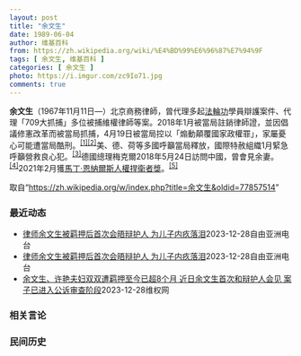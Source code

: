 ```yaml
---
layout: post
title: "余文生"
date: 1989-06-04
author: 维基百科
from: https://zh.wikipedia.org/wiki/%E4%BD%99%E6%96%87%E7%94%9F
tags: [ 余文生, 维基百科 ]
categories: [ 余文生 ]
photo: https://i.imgur.com/zc9Io71.jpg
comments: true
---
```

<div class="mw-content-ltr mw-parser-output" lang="zh" dir="ltr">
<p><b>余文生</b>（1967年11月11日<span class="useeditintro" title="Template:BLP editintro">—</span>）北京商務律師，曾代理多起<a href="/wiki/%E6%B3%95%E8%BC%AA%E5%8A%9F" class="mw-redirect" title="法輪功">法輪功</a>學員辯護案件、代理「709大抓捕」多位被捕維權律師等案。2018年1月被當局註銷律師證，並因倡議修憲改革而被當局抓捕，4月19日被當局控以「煽動顛覆國家政權罪」，家屬憂心可能遭當局酷刑。<sup id="cite_ref-EPO0420_1-0" class="reference"><a href="#cite_note-EPO0420-1">[1]</a></sup><sup id="cite_ref-bbc17_2-0" class="reference"><a href="#cite_note-bbc17-2">[2]</a></sup>美、德、荷等多國呼籲當局釋放，國際特赦組織1月緊急呼籲營救良心犯。<sup id="cite_ref-amnesty_3-0" class="reference"><a href="#cite_note-amnesty-3">[3]</a></sup>德國總理梅克爾2018年5月24日訪問中國，曾會見余妻。<sup id="cite_ref-4" class="reference"><a href="#cite_note-4">[4]</a></sup>2021年2月獲<a href="/wiki/%E9%A9%AC%E4%B8%81%C2%B7%E6%81%A9%E7%BA%B3%E5%B0%94%E6%96%AF%E4%BA%BA%E6%9D%83%E6%8D%8D%E5%8D%AB%E8%80%85%E5%A5%96" title="马丁·恩纳尔斯人权捍卫者奖">馬丁·恩納爾斯人權捍衛者獎</a>。<sup id="cite_ref-5" class="reference"><a href="#cite_note-5">[5]</a></sup>
</p>
<meta property="mw:PageProp/toc">
</div><!--esi <esi:include src="/esitest-fa8a495983347898/content" /> --><noscript><img src="https://login.wikimedia.org/wiki/Special:CentralAutoLogin/start?type=1x1" alt="" width="1" height="1" style="border: none; position: absolute;"></noscript>
<div class="printfooter" data-nosnippet="">取自“<a dir="ltr" href="https://zh.wikipedia.org/w/index.php?title=余文生&amp;oldid=77857514">https://zh.wikipedia.org/w/index.php?title=余文生&amp;oldid=77857514</a>”</div><div id="recent-news"><h3>最近动态</h3><ul><li><a href="https://nodebe4.github.io/waimei/2023-12-28/%E5%BE%8B%E5%B8%88%E4%BD%99%E6%96%87%E7%94%9F%E8%A2%AB%E7%BE%81%E6%8A%BC%E5%90%8E%E9%A6%96%E6%AC%A1%E4%BC%9A%E6%99%A4%E8%BE%A9%E6%8A%A4%E4%BA%BA-%E4%B8%BA%E5%84%BF%E5%AD%90%E5%86%85%E7%96%9A%E8%90%BD%E6%B3%AA" title="律师余文生被羁押后首次会晤辩护人 为儿子内疚落泪—— 中国人权律师余文生及妻子许艳 维权网截图 北京维权律师余文生和妻子许艳因涉嫌寻衅滋事等罪名被羁押已超过八个月。据了解，余文生案已进入公诉审查...">律师余文生被羁押后首次会晤辩护人 为儿子内疚落泪</a><time>2023-12-28</time><a class="tag">自由亚洲电台</a></li>
<li><a href="https://nodebe4.github.io/waimei/2023-12-28/%E5%BE%8B%E5%B8%88%E4%BD%99%E6%96%87%E7%94%9F%E8%A2%AB%E7%BE%81%E6%8A%BC%E5%90%8E%E9%A6%96%E6%AC%A1%E4%BC%9A%E6%99%A4%E8%BE%A9%E6%8A%A4%E4%BA%BA-%E4%B8%BA%E5%84%BF%E5%AD%90%E5%86%85%E7%96%9A%E8%90%BD%E6%B3%AA" title="律师余文生被羁押后首次会晤辩护人 为儿子内疚落泪—— 中国人权律师余文生及妻子许艳 维权网截图 北京维权律师余文生和妻子许艳因涉嫌寻衅滋事等罪名被羁押已超过八个月。据了解，余文生案已进入公诉审查...">律师余文生被羁押后首次会晤辩护人 为儿子内疚落泪</a><time>2023-12-28</time><a class="tag">自由亚洲电台</a></li>
<li><a href="https://nodebe4.github.io/waimei/2023-12-28/%E4%BD%99%E6%96%87%E7%94%9F-%E8%AE%B8%E8%89%B3%E5%A4%AB%E5%A6%87%E5%8F%8C%E5%8F%8C%E9%81%AD%E7%BE%81%E6%8A%BC%E8%87%B3%E4%BB%8A%E5%B7%B2%E8%B6%858%E4%B8%AA%E6%9C%88-%E8%BF%91%E6%97%A5%E4%BD%99%E6%96%87%E7%94%9F%E9%A6%96%E6%AC%A1%E5%92%8C%E8%BE%A9%E6%8A%A4%E4%BA%BA%E4%BC%9A%E8%A7%81-%E6%A1%88%E5%AD%90%E5%B7%B2%E8%BF%9B%E5%85%A5%E5%85%AC%E8%AF%89%E5%AE%A1%E6%9F%A5%E9%98%B6%E6%AE%B5" title="余文生、许艳夫妇双双遭羁押至今已超8个月 近日余文生首次和辩护人会见 案子已进入公诉审查阶段—— （维权网信息中心报道）2023年12月29日，本网获悉：著名人权律师余文生、许艳夫妇双双自202...">余文生、许艳夫妇双双遭羁押至今已超8个月  近日余文生首次和辩护人会见 案子已进入公诉审查阶段</a><time>2023-12-28</time><a class="tag">维权网</a></li>
</ul></div><div id="open-opinion"><h3>相关言论</h3><ul></ul></div><div id="mjls-record"><h3>民间历史</h3><ul></ul></div>